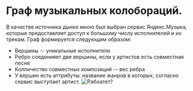 # Граф музыкальных колобораций.
В качестве источника дыннх мною был выбран сервис Яндекс.Музыка, которые предоставляет доступ к большому числу исполнителей и их трекам.
Граф формируется следующим образом:
 - Вершины --  уникальные исполнители
 - Ребро соеденияет две вершины, если у артистов есть совместная песня
 - Колличество совместных композиций -- вес ребра
 - У вершин есть аттрибуты: название жанров в которых, согласно сервис выступает артист.
![Рабоатет?](https://i.ibb.co/MBQnb9d/Screenshot-2020-03-18-at-22-59-52.png)
